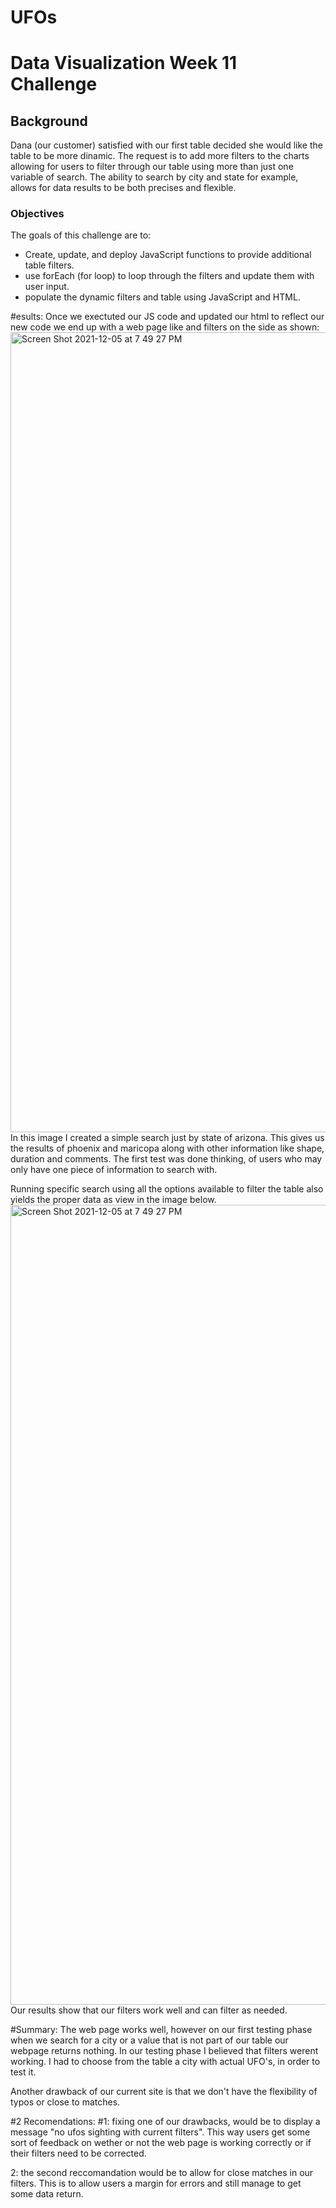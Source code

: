 # UFOs

# Data Visualization Week 11 Challenge

## Background 
Dana (our customer) satisfied with our first table decided she would like the table to be more dinamic. The request is to add more filters to the charts allowing for users to filter through our table using more than just one variable of search. The ability to search by city and state for example, allows for data results to be both precises and flexible. 

### Objectives
The goals of this challenge are to:

* Create, update, and deploy JavaScript functions to provide additional table filters.
* use forEach (for loop) to loop through the filters and update them with user input.
* populate the dynamic filters and table using JavaScript and HTML.

#esults:
Once we exectuted our JS code and updated our html to reflect our new code we end up with a web page like and filters on the side as shown:<img width="1280" alt="Screen Shot 2021-12-05 at 7 49 27 PM" src="https://user-images.githubusercontent.com/90356052/144779350-03c95c00-8282-4744-a7c3-42fe88812cac.png">
In this image I created a simple search just by state of arizona. This gives us the results of phoenix and maricopa along with other information like shape, duration and comments. The first test was done thinking, of users who may only have one piece of information to search with. 

Running specific search using all the options available to filter the table also yields the proper data as view in the image below.
<img width="1280" alt="Screen Shot 2021-12-05 at 7 49 27 PM" src="https://user-images.githubusercontent.com/90356052/144780098-60350dfd-3321-4eea-a93a-6065281d8cf7.png">
Our results show that our filters work well and can filter as needed.

#Summary:
The web page works well, however on our first testing phase when we search for a city or a value that is not part of our table our webpage returns nothing. In our testing phase I believed that filters werent working. I had to choose from the table a city with actual UFO's, in order to test it. 

Another drawback of our current site is that we don't have the flexibility of typos or close to matches.

#2 Recomendations:
#1: fixing one of our drawbacks, would be to display a message "no ufos sighting with current filters". This way users get some sort of feedback on wether or not the web page is working correctly or if their filters need to be corrected.

2: the second reccomandation would be to allow for close matches in our filters. This is to allow users a margin for errors and still manage to get some data return. 
